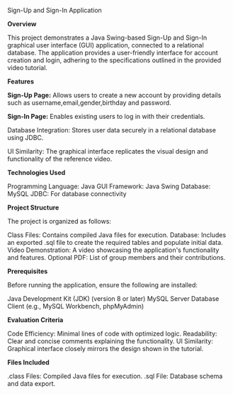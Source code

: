 Sign-Up and Sign-In Application


**Overview**

This project demonstrates a Java Swing-based Sign-Up and Sign-In graphical user interface (GUI) application, connected to a relational database. The application provides a user-friendly interface for account creation and login, adhering to the specifications outlined in the provided video tutorial.



**Features**

**Sign-Up Page:** Allows users to create a new account by providing details such as username,email,gender,birthday and password.

**Sign-In Page:** Enables existing users to log in with their credentials.

Database Integration: Stores user data securely in a relational database using JDBC.

UI Similarity: The graphical interface replicates the visual design and functionality of the reference video.



**Technologies Used**

Programming Language: Java
GUI Framework: Java Swing
Database: MySQL
JDBC: For database connectivity



**Project Structure**

The project is organized as follows:

Class Files: Contains compiled Java files for execution.
Database: Includes an exported .sql file to create the required tables and populate initial data.
Video Demonstration: A video showcasing the application's functionality and features.
Optional PDF: List of group members and their contributions.



**Prerequisites**

Before running the application, ensure the following are installed:

Java Development Kit (JDK) (version 8 or later)
MySQL Server
Database Client (e.g., MySQL Workbench, phpMyAdmin)



**Evaluation Criteria**

Code Efficiency: Minimal lines of code with optimized logic.
Readability: Clear and concise comments explaining the functionality.
UI Similarity: Graphical interface closely mirrors the design shown in the tutorial.



**Files Included**

.class Files: Compiled Java files for execution.
.sql File: Database schema and data export.
